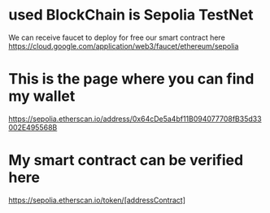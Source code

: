 # used BlockChain is Sepolia TestNet
We can receive faucet to deploy for free our smart contract here
https://cloud.google.com/application/web3/faucet/ethereum/sepolia

# This is the page where you can find my wallet
https://sepolia.etherscan.io/address/0x64cDe5a4bf11B094077708fB35d33002E495568B


# My smart contract can be verified here
https://sepolia.etherscan.io/token/[addressContract]